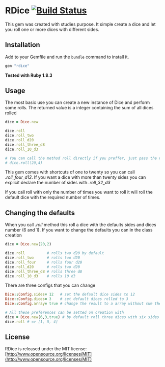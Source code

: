 # RDice [![Build Status](https://secure.travis-ci.org/detierno/dice.png?branch=master)](http://travis-ci.org/detierno/dice)

This gem was created with studies purpose. It simple create a dice and let you roll one or more dices with different sides.

## Installation

Add to your Gemfile and run the `bundle` command to install it.

```ruby
gem "rdice"
```

**Tested with Ruby 1.9.3**


## Usage


The most basic use you can create a new instance of Dice and perform some rolls. The returned value is a integer containing the sum of all dices rolled

```ruby
dice = Dice.new

dice.roll
dice.roll_two 
dice.roll_d20
dice.roll_three_d8
dice.roll_10_d3

# You can call the method roll directly if you preffer, just pass the number of sides and dices
# dice.roll(20,4)

```

This gem comes with shortcuts of one to twenty so you can call *.roll_four_d12*. If you want a dice with more than twenty sides you can explicit declare the number of sides with *.roll_32_d3*

If you call roll with only the number of times you want to roll it will roll the default dice with the required number of times.

## Changing the defaults

When you call *.roll* method this roll a dice with the defaults sides and dices number (6 and 1). If you want to change the defaults you can in the class creation

```ruby
dice = Dice.new(20,2)

dice.roll          # rolls two d20 by default
dice.roll_two      # rolls two d20
dice.roll_four     # rolls four d20
dice.roll_d20      # rolls two d20
dice.roll_three_d8 # rolls three d8
dice.roll_10_d3    # rolls 10 d3
```

There are three configs that you can change

```ruby
Dice::Config.sides= 12   # set the default dice sides to 12
Dice::Config.dices= 3    # set default dices rolled to 3
Dice::Config.array= true # change the result to a array without sum the dices

# All these preferences can be setted on creation with
dice = Dice.new(6,3,true) # by default roll three dices with six sides and return a array as result
dice.roll # => [1, 5, 4]
```

## License

RDice is released under the MIT license:
[http://www.opensource.org/licenses/MIT](http://www.opensource.org/licenses/MIT)